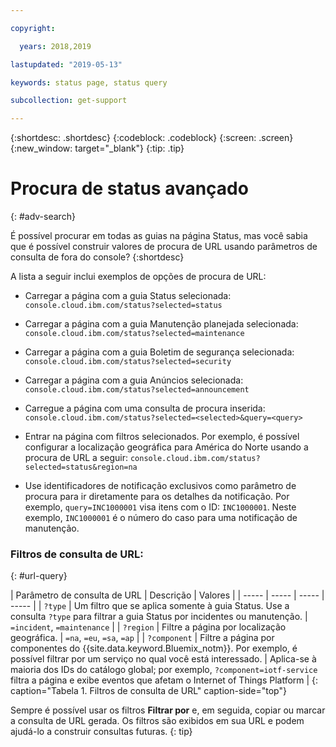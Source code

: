 ```yaml
---

copyright:

  years: 2018,2019

lastupdated: "2019-05-13"

keywords: status page, status query

subcollection: get-support

---
```


{:shortdesc: .shortdesc}
{:codeblock: .codeblock}
{:screen: .screen}
{:new_window: target="_blank"}
{:tip: .tip}

# Procura de status avançado
{: #adv-search}

É possível procurar em todas as guias na página Status, mas você sabia que é possível construir valores de procura de URL usando parâmetros de consulta de fora do console?
{:shortdesc}

A lista a seguir inclui exemplos de opções de procura de URL:

* Carregar a página com a guia Status selecionada: `console.cloud.ibm.com/status?selected=status`
* Carregar a página com a guia Manutenção planejada selecionada: `console.cloud.ibm.com/status?selected=maintenance`
* Carregar a página com a guia Boletim de segurança selecionada: `console.cloud.ibm.com/status?selected=security`
* Carregar a página com a guia Anúncios selecionada: `console.cloud.ibm.com/status?selected=announcement`
* Carregue a página com uma consulta de procura inserida: `console.cloud.ibm.com/status?selected=<selected>&query=<query>`
* Entrar na página com filtros selecionados. Por exemplo, é possível configurar a localização geográfica para América do Norte usando a procura de URL a seguir: `console.cloud.ibm.com/status?selected=status&region=na`

* Use identificadores de notificação exclusivos como parâmetro de procura para ir diretamente para os detalhes da notificação.  Por exemplo, `query=INC1000001` visa itens com o ID: `INC1000001`. Neste exemplo, `INC1000001` é o número do caso para uma notificação de manutenção.

### Filtros de consulta de URL:
{: #url-query}

| Parâmetro de consulta de URL | Descrição | Valores |
| ----- | ----- | ----- | ----- |
| `?type` | Um filtro que se aplica somente à guia Status. Use a consulta `?type` para filtrar a guia Status por incidentes ou manutenção. | `=incident`, `=maintenance` |
| `?region` | Filtre a página por localização geográfica.  | `=na`, `=eu`, `=sa`, `=ap` |
| `?component` | Filtre a página por componentes do {{site.data.keyword.Bluemix_notm}}. Por exemplo, é possível filtrar por um serviço no qual você está interessado. | Aplica-se à maioria dos IDs do catálogo global; por exemplo, `?component=iotf-service` filtra a página e exibe eventos que afetam o Internet of Things Platform |
{: caption="Tabela 1. Filtros de consulta de URL" caption-side="top"}

Sempre é possível usar os filtros **Filtrar por** e, em seguida, copiar ou marcar a consulta de URL gerada. Os filtros são exibidos em sua URL e podem ajudá-lo a construir consultas futuras.
{: tip}

